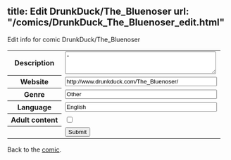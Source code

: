 title: Edit DrunkDuck/The_Bluenoser
url: "/comics/DrunkDuck_The_Bluenoser_edit.html"
---
Edit info for comic DrunkDuck/The_Bluenoser

<form name="comic" action="http://gaepostmail.appspot.com/comic/" method="post">
<table class="comicinfo">
<tr>
<th>Description</th><td><textarea name="description" cols="40" rows="3">-</textarea></td>
</tr>
<tr>
<th>Website</th><td><input type="text" name="url" value="http://www.drunkduck.com/The_Bluenoser/" size="40"/></td>
</tr>
<tr>
<th>Genre</th><td><input type="text" name="genre" value="Other" size="40"/></td>
</tr>
<tr>
<th>Language</th><td><input type="text" name="language" value="English" size="40"/></td>
</tr>
<tr>
<th>Adult content</th><td><input type="checkbox" name="adult" value="adult" /></td>
</tr>
<tr>
<th></th><td>
<input type="hidden" name="comic" value="DrunkDuck_The_Bluenoser" />
<input type="submit" name="submit" value="Submit" />
</td>
</tr>
</table>
</form>

Back to the [comic](DrunkDuck_The_Bluenoser.html).
